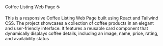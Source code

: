 Coffee Listing Web Page ☕

This is a responsive Coffee Listing Web Page built using React and Tailwind CSS.
The project showcases a collection of coffee products in an elegant and user-friendly interface.
 It features a reusable card component that dynamically displays coffee details, including an image, name, price, rating, and availability status
